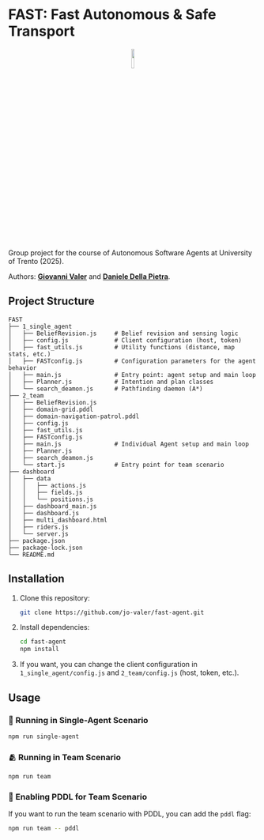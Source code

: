 # FAST: Fast Autonomous & Safe Transport

<p align="center">
    <img src="https://github.com/user-attachments/assets/9a3fcfd8-4468-4881-af18-5aed3deb1829" style="display:block;float:none;margin-left:auto;margin-right:auto;width:10%"/>
</p>

Group project for the course of Autonomous Software Agents at University of Trento (2025).

Authors: [**Giovanni Valer**](https://github.com/jo-valer) and [**Daniele Della Pietra**](https://github.com/dellastone).

## Project Structure

```
FAST
├── 1_single_agent
│   ├── BeliefRevision.js     # Belief revision and sensing logic
│   ├── config.js             # Client configuration (host, token)
│   ├── fast_utils.js         # Utility functions (distance, map stats, etc.)
│   ├── FASTconfig.js         # Configuration parameters for the agent behavior
│   ├── main.js               # Entry point: agent setup and main loop
│   ├── Planner.js            # Intention and plan classes
│   └── search_deamon.js      # Pathfinding daemon (A*)
├── 2_team
│   ├── BeliefRevision.js
│   ├── domain-grid.pddl
│   ├── domain-navigation-patrol.pddl
│   ├── config.js
│   ├── fast_utils.js
│   ├── FASTconfig.js
│   ├── main.js               # Individual Agent setup and main loop
│   ├── Planner.js
│   ├── search_deamon.js
│   └── start.js              # Entry point for team scenario
├── dashboard
│   ├── data
│   │   ├── actions.js
│   │   ├── fields.js
│   │   └── positions.js
│   ├── dashboard_main.js
│   ├── dashboard.js
│   ├── multi_dashboard.html
│   ├── riders.js
│   └── server.js
├── package.json
├── package-lock.json
└── README.md
```


## Installation

1. Clone this repository:
   ```bash
   git clone https://github.com/jo-valer/fast-agent.git
   ```

2. Install dependencies:
   ```bash
   cd fast-agent
   npm install
   ```

3. If you want, you can change the client configuration in `1_single_agent/config.js` and `2_team/config.js` (host, token, etc.).


## Usage

### 🤖 Running in Single-Agent Scenario
```bash
npm run single-agent
```

### 🫂 Running in Team Scenario
```bash
npm run team
```

### 📅 Enabling PDDL for Team Scenario
If you want to run the team scenario with PDDL, you can add the `pddl` flag:
```bash
npm run team -- pddl
```
